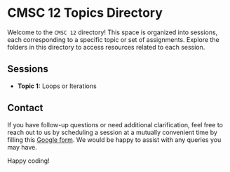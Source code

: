 # CMSC 12 Topics Directory

Welcome to the `CMSC 12` directory! This space is organized into sessions, each corresponding to a specific topic or set of assignments. Explore the folders in this directory to access resources related to each session.

## Sessions

- **Topic 1:** Loops or Iterations

## Contact

If you have follow-up questions or need additional clarification, feel free to reach out to us by scheduling a session at a mutually convenient time by filling this [Google form](https://bit.ly/LRCPEERTutorials-Cluster5). We would be happy to assist with any queries you may have.

Happy coding!
